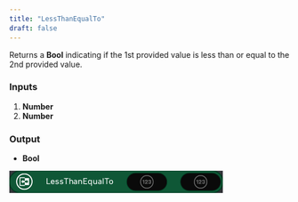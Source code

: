 ```yaml
---
title: "LessThanEqualTo"
draft: false
---
```

Returns a **Bool** indicating if the 1st provided value is less than or equal to the 2nd provided value.
### Inputs
1. **Number**
2. **Number**
### Output
-   **Bool**

![LessThanEqualTo](https://raw.githubusercontent.com/battlefield-portal-community/Image-CDN/main/portal_blocks/LessThanEqualTo.png)
